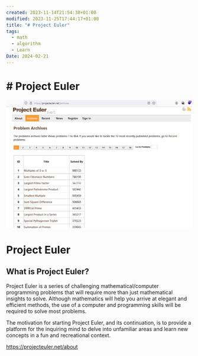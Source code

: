 ```yaml
---
created: 2023-11-14T21:54:38+01:00
modified: 2023-11-25T17:44:17+01:00
title: "# Project Euler"
tags:
  - math
  - algorithm
  - Learn
Date: 2024-02-21
---
```



# # Project Euler

![](../_asset/2023-11-14_projecteuler_image_1.png)

# Project Euler
## What is Project Euler?

Project Euler is a series of challenging mathematical/computer programming problems that will require more than just mathematical insights to solve. Although mathematics will help you arrive at elegant and efficient methods, the use of a computer and programming skills will be required to solve most problems.  
  
The motivation for starting Project Euler, and its continuation, is to provide a platform for the inquiring mind to delve into unfamiliar areas and learn new concepts in a fun and recreational context.

<https://projecteuler.net/about>
